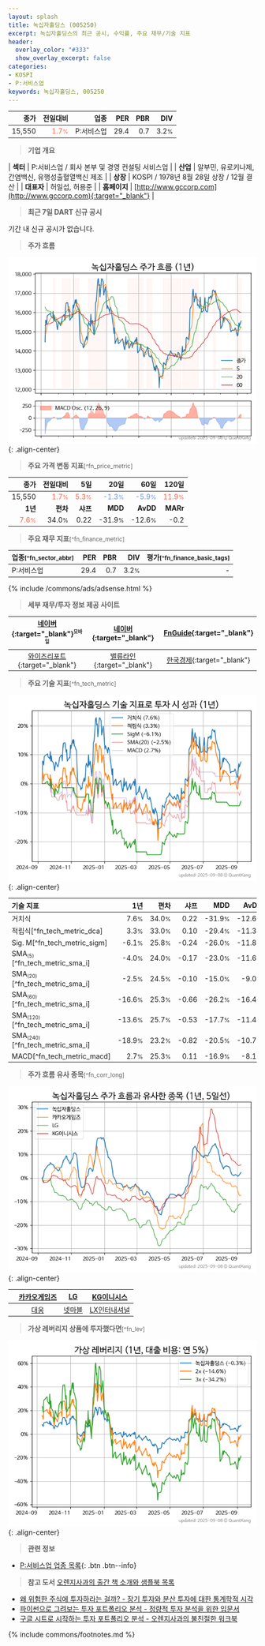 ```yaml
---
layout: splash
title: 녹십자홀딩스 (005250)
excerpt: 녹십자홀딩스의 최근 공시, 수익률, 주요 재무/기술 지표
header:
  overlay_color: "#333"
  show_overlay_excerpt: false
categories:
- KOSPI
- P:서비스업
keywords: 녹십자홀딩스, 005250
---
```


| **종가** | **전일대비** | **업종** | **PER** | **PBR** | **DIV** |
| -------: | -----------: | -------: | ------: | ------: | ------: |
| 15,550 | <span style="color: tomato">1.7<small>%</small></span> | P:서비스업 | 29.4 | 0.7 | 3.2<small>%</small> |

<!-- more -->


> **기업 개요**<a id="company"></a>

| <span style="white-space:nowrap;">**섹터**</span> | P:서비스업 / 회사 본부 및 경영 컨설팅 서비스업 |
| <span style="white-space:nowrap;">**산업**</span> | 알부민, 유로키나제, 간염백신, 유행성출혈열백신 제조 |
| <span style="white-space:nowrap;">**상장**</span> | KOSPI / 1978년 8월 28일 상장 / 12월 결산 |
| <span style="white-space:nowrap;">**대표자**</span> | 허일섭, 허용준 |
| <span style="white-space:nowrap;">**홈페이지**</span> | [http://www.gccorp.com](http://www.gccorp.com){:target="_blank"} |


> **최근 7일 DART 신규 공시**<a id="dart"></a>

기간 내 신규 공시가 없습니다.


> **주가 흐름**<a id="price"></a>

![005250](/stock/images/005250.png){: .align-center}


> **주요 가격 변동 지표**<small>[^fn_price_metric]</small>

| **종가** | **전일대비** | **5일** | **20일** | **60일** | **120일** |
| -------: | -----------: | ------: | -------: | -------: | --------: |
| 15,550 | <span style="color: tomato">1.7<small>%</small></span> | <span style="color: tomato">5.3<small>%</small></span> | <span style="color: cornflowerblue">-1.3<small>%</small></span> | <span style="color: cornflowerblue">-5.9<small>%</small></span> | <span style="color: tomato">11.9<small>%</small></span> |
| **1년** | **편차** | **샤프** | **MDD** | **AvDD** | **MARr** |
| <span style="color: tomato">7.6<small>%</small></span> | 34.0<small>%</small> | 0.22 | -31.9<small>%</small> | -12.6<small>%</small> | -0.2 |


> **주요 재무 지표**<small>[^fn_finance_metric]</small>

| **업종**<small>[^fn_sector_abbr]</small> | **PER** | **PBR** | **DIV** | **평가**<small>[^fn_finance_basic_tags]</small> |
| :--------------------------------------- | ------: | ------: | ------: | ----------------------------------------------: |
| P:서비스업 | 29.4 | 0.7 | 3.2<small>%</small> | - |



{% include /commons/ads/adsense.html %}

> **세부 재무/투자 정보 제공 사이트**

| [네이버](https://m.stock.naver.com/domestic/stock/005250/finance/summary){:target="_blank"}<sup><small>모바일</small></sup> | [네이버](https://finance.naver.com/item/coinfo.naver?code=005250){:target="_blank"} | [FnGuide](https://comp.fnguide.com/SVO2/ASP/SVD_Invest.asp?gicode=A005250&MenuYn=Y){:target="_blank"} |
| :---: | :---: | :---: |
| [와이즈리포트](https://comp.wisereport.co.kr/company/c1040001.aspx?cmp_cd=005250){:target="_blank"} | [밸류라인](https://www.valueline.co.kr/finance/summary/005250){:target="_blank"} | [한국경제](https://markets.hankyung.com/stock/005250/financial-summary){:target="_blank"} |


> **주요 기술 지표**<small>[^fn_tech_metric]</small>


![005250](/stock/images/005250_tech.png){: .align-center}

| **기술 지표** | **1년** | **편차** | **샤프** | **MDD** | **AvDD** |
| :------------ | ------: | -----------: | -------: | ------: | -------: |
| 거치식 | 7.6<small>%</small> | 34.0<small>%</small> | 0.22 | -31.9<small>%</small> | -12.6<small>%</small> |
| 적립식[^fn_tech_metric_dca] | 3.3<small>%</small> | 33.0<small>%</small> | 0.10 | -29.4<small>%</small> | -11.3<small>%</small> |
| Sig. M[^fn_tech_metric_sigm] | -6.1<small>%</small> | 25.8<small>%</small> | -0.24 | -26.0<small>%</small> | -11.8<small>%</small> |
| SMA<small><sub>(5)</sub></small>[^fn_tech_metric_sma_i] | -4.0<small>%</small> | 24.0<small>%</small> | -0.17 | -23.0<small>%</small> | -11.6<small>%</small> |
| SMA<small><sub>(20)</sub></small>[^fn_tech_metric_sma_i] | -2.5<small>%</small> | 24.5<small>%</small> | -0.10 | -15.0<small>%</small> | -9.0<small>%</small> |
| SMA<small><sub>(60)</sub></small>[^fn_tech_metric_sma_i] | -16.6<small>%</small> | 25.3<small>%</small> | -0.66 | -26.2<small>%</small> | -16.4<small>%</small> |
| SMA<small><sub>(120)</sub></small>[^fn_tech_metric_sma_i] | -13.6<small>%</small> | 25.7<small>%</small> | -0.53 | -17.7<small>%</small> | -11.4<small>%</small> |
| SMA<small><sub>(240)</sub></small>[^fn_tech_metric_sma_i] | -18.9<small>%</small> | 23.2<small>%</small> | -0.82 | -20.5<small>%</small> | -10.7<small>%</small> |
| MACD[^fn_tech_metric_macd] | 2.7<small>%</small> | 25.3<small>%</small> | 0.11 | -16.9<small>%</small> | -8.1<small>%</small> |


> **주가 흐름 유사 종목**<a id="corr"></a><small>[^fn_corr_long]</small>

![005250](/stock/images/005250_corr.png){: .align-center}

|       | [카카오게임즈](/293490/) | [LG](/003550/) | [KG이니시스](/035600/) |
| :---: | :------------------------------------: | :------------------------------------: | :------------------------------------: |
|       | [대웅](/003090/) | [넷마블](/251270/) | [LX인터내셔널](/001120/) |


> **가상 레버리지 상품에 투자했다면**<a id="2x"></a><small>[^fn_lev]</small>

![005250](/stock/images/005250_2x.png){: .align-center}


> **관련 정보**

- [P:서비스업 업종 목록](/stats/sector/kospi_업종_서비스업_종목/){: .btn .btn--info}

> **참고 도서** [오렌지사과의 출간 책 소개와 샘플북 목록](https://kongdori.tistory.com/691)

- [왜 위험한 주식에 투자하라는 걸까? - 장기 투자와 분산 투자에 대한 통계학적 시각](https://kongdori.tistory.com/421)
- [파이썬으로 그려보는 투자 포트폴리오 분석  - 정량적 투자 분석을 위한 입문서](https://kongdori.tistory.com/643)
- [구글 시트로 시작하는 투자 포트폴리오 분석 - 오렌지사과의 불친절한 워크북](https://kongdori.tistory.com/449)


{% include commons/footnotes.md %}